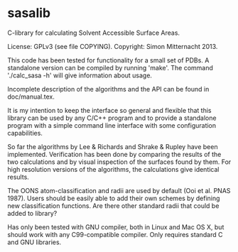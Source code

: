 sasalib
=======

C-library for calculating Solvent Accessible Surface Areas.

License: GPLv3 (see file COPYING). Copyright: Simon Mitternacht 2013.

This code has been tested for functionality for a small set of PDBs. 
A standalone version can be compiled by running 'make'. The command 
'./calc_sasa -h' will give information about usage.

Incomplete description of the algorithms and the API can be found in
doc/manual.tex.

It is my intention to keep the interface so general and flexible that
this library can be used by any C/C++ program and to provide a
standalone program with a simple command line interface with some
configuration capabilities.

So far the algorithms by Lee & Richards and Shrake & Rupley have been
implemented. Verification has been done by comparing the results of
the two calculations and by visual inspection of the surfaces found by
them. For high resolution versions of the algorithms, the calculations
give identical results.

The OONS atom-classification and radii are used by default (Ooi et al. 
PNAS 1987). Users should be easily able to add their own schemes by 
defining new classification functions. Are there other standard radii 
that could be added to library?

Has only been tested with GNU compiler, both in Linux and Mac OS X, but 
should work with any C99-compatible compiler. Only requires standard C 
and GNU libraries. 
